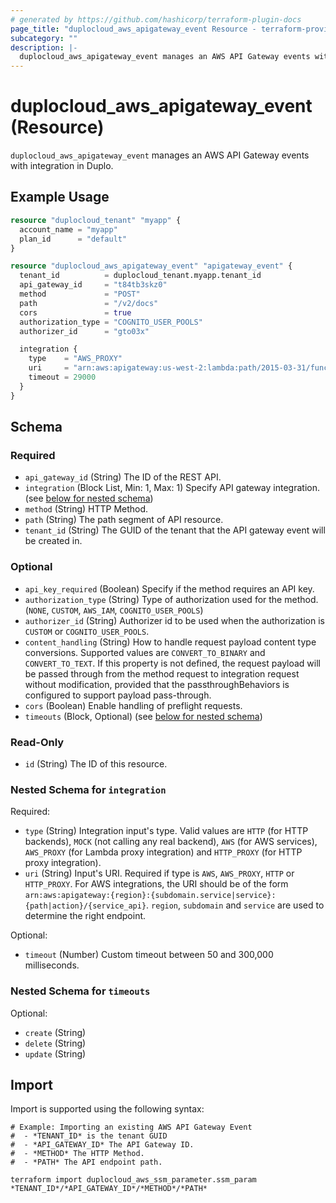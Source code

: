 ```yaml
---
# generated by https://github.com/hashicorp/terraform-plugin-docs
page_title: "duplocloud_aws_apigateway_event Resource - terraform-provider-duplocloud"
subcategory: ""
description: |-
  duplocloud_aws_apigateway_event manages an AWS API Gateway events with integration in Duplo.
---
```


# duplocloud_aws_apigateway_event (Resource)

`duplocloud_aws_apigateway_event` manages an AWS API Gateway events with integration in Duplo.

## Example Usage

```terraform
resource "duplocloud_tenant" "myapp" {
  account_name = "myapp"
  plan_id      = "default"
}

resource "duplocloud_aws_apigateway_event" "apigateway_event" {
  tenant_id          = duplocloud_tenant.myapp.tenant_id
  api_gateway_id     = "t84tb3skz0"
  method             = "POST"
  path               = "/v2/docs"
  cors               = true
  authorization_type = "COGNITO_USER_POOLS"
  authorizer_id      = "gto03x"

  integration {
    type    = "AWS_PROXY"
    uri     = "arn:aws:apigateway:us-west-2:lambda:path/2015-03-31/functions/arn:aws:lambda:us-east-1:1234567890:function:duploservices-dev-valuation-test/invocations"
    timeout = 29000
  }
}
```

<!-- schema generated by tfplugindocs -->
## Schema

### Required

- `api_gateway_id` (String) The ID of the REST API.
- `integration` (Block List, Min: 1, Max: 1) Specify API gateway integration. (see [below for nested schema](#nestedblock--integration))
- `method` (String) HTTP Method.
- `path` (String) The path segment of API resource.
- `tenant_id` (String) The GUID of the tenant that the API gateway event will be created in.

### Optional

- `api_key_required` (Boolean) Specify if the method requires an API key.
- `authorization_type` (String) Type of authorization used for the method. (`NONE`, `CUSTOM`, `AWS_IAM`, `COGNITO_USER_POOLS`)
- `authorizer_id` (String) Authorizer id to be used when the authorization is `CUSTOM` or `COGNITO_USER_POOLS`.
- `content_handling` (String) How to handle request payload content type conversions. Supported values are `CONVERT_TO_BINARY` and `CONVERT_TO_TEXT`. If this property is not defined, the request payload will be passed through from the method request to integration request without modification, provided that the passthroughBehaviors is configured to support payload pass-through.
- `cors` (Boolean) Enable handling of preflight requests.
- `timeouts` (Block, Optional) (see [below for nested schema](#nestedblock--timeouts))

### Read-Only

- `id` (String) The ID of this resource.

<a id="nestedblock--integration"></a>
### Nested Schema for `integration`

Required:

- `type` (String) Integration input's type. Valid values are `HTTP` (for HTTP backends), `MOCK` (not calling any real backend), `AWS` (for AWS services), `AWS_PROXY` (for Lambda proxy integration) and `HTTP_PROXY` (for HTTP proxy integration).
- `uri` (String) Input's URI. Required if type is `AWS`, `AWS_PROXY`, `HTTP` or `HTTP_PROXY`. For AWS integrations, the URI should be of the form `arn:aws:apigateway:{region}:{subdomain.service|service}:{path|action}/{service_api}`. `region`, `subdomain` and `service` are used to determine the right endpoint.

Optional:

- `timeout` (Number) Custom timeout between 50 and 300,000 milliseconds.


<a id="nestedblock--timeouts"></a>
### Nested Schema for `timeouts`

Optional:

- `create` (String)
- `delete` (String)
- `update` (String)

## Import

Import is supported using the following syntax:

```shell
# Example: Importing an existing AWS API Gateway Event
#  - *TENANT_ID* is the tenant GUID
#  - *API_GATEWAY_ID* The API Gateway ID.
#  - *METHOD* The HTTP Method.
#  - *PATH* The API endpoint path.

terraform import duplocloud_aws_ssm_parameter.ssm_param *TENANT_ID*/*API_GATEWAY_ID*/*METHOD*/*PATH*
```
